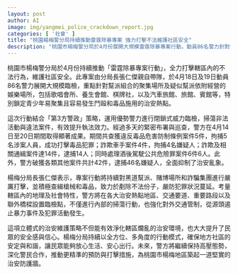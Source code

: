 ```yaml
---
layout: post
author: AI
image: img/yangmei_police_crackdown_report.jpg
categories: [ '社會' ]
title: "桃園楊梅警分局持續推動雷霆除暴專案 強力打擊不法維護社區安全"
description: "桃園市楊梅警分局於4月份展開大規模雷霆除暴專案行動，動員86名警力針對幫派聚集場所及治安熱點實施閉鎖式臨檢，有效掃蕩毒品、詐欺、酒駕等違法案件，逮捕多名涉案嫌疑人，提升轄區治安並強化警民合作，持續守護地方安寧。"
---
```

桃園市楊梅警分局於4月份持續推動「雷霆除暴專案行動」，全力打擊轄區內的不法行為，維護社區安全。此專案由分局長張仁傑親自帶隊，於4月18日及19日動員86名警力展開大規模臨檢，重點針對幫派組合的聚集場所及疑似幫派依附經營的娛樂場所，包括歌唱會所、養生會館、棋牌社，以及汽車旅館、旅館、賓館等，特別鎖定青少年易聚集且容易發生鬥毆和毒品施用的治安熱點。

這次行動結合「第3方警政」策略，運用優勢警力進行閉鎖式威力臨檢，掃蕩非法活動與違法案件，有效提升執法效力。經過多天的緊密布署與巡查，警方在4月14日至20日期間取得顯著成果。期間共查獲違反毒品危害防制條例案件5件，拘捕5名涉案人員，成功打擊毒品犯罪；詐欺車手案件4件，拘捕4名嫌疑人；詐欺及相關通緝案件達14件，逮捕14人；同時處理酒後駕駛公共危險罪案件6件6人。此外，警方破獲各類其他案件共計42件，逮捕46名嫌疑人，全面抑制了治安亂象。

楊梅分局長張仁傑表示，專案行動將持續對黑道幫派、賭博場所和詐騙集團進行嚴厲打擊，並積極查緝槍械和毒品，致力於剷除不法份子，嚴防犯罪狀況蔓延。考量轄區內的地理及社會特性，警方將在各大治安熱點地區、交通要道、重要路段以及聯外橋樑設置臨檢點，不僅進行內部的掃蕩行動，也強化對外交通管制，從源頭遏止暴力事件及犯罪活動發生。

這項立體式的治安維護策略不但能有效淨化轄區爛亂的治安環境，也大大提升了民眾的安全感與信心。楊梅分局持續以全方位、多角度的行動模式，確保地方社區的安定與和諧，讓民眾能夠放心生活、安心出行。未來，警方將繼續保持高壓態勢，深化警民合作，推動更精準的預防與打擊措施，為桃園市楊梅地區築起一道堅實的治安防護牆。